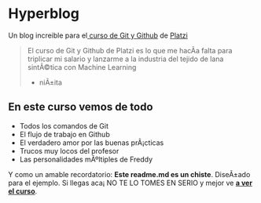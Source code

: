 # Hyperblog 
Un blog increi­ble para el[ curso de Git y Github](https://platzi.com/cursos/git-github/ " curso de Git y Github") de [Platzi](https://platzi.com/ "Platzi")
> El curso de Git y Github de Platzi es lo que me hacÃ­a falta para triplicar mi salario y lanzarme a la industria del tejido de lana sintÃ©tica con Machine Learning
> - niÃ±ita

## En este curso vemos de todo
* Todos los comandos de Git
* El flujo de trabajo en Github
* El verdadero amor por las buenas prÃ¡cticas
* Trucos muy locos del profesor
* Las personalidades mÃºltiples de Freddy

Y como un amable recordatorio: **Este readme.md es un chiste**.  DiseÃ±ado para el ejemplo. Si llegas aca¡ NO TE LO TOMES EN SERIO y mejor ve [**a ver el curso**](https://platzi.com/cursos/git-github/ "a ver el curso").
